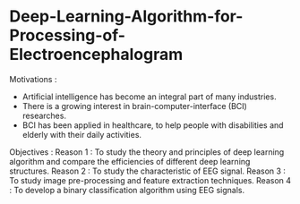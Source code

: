 # Deep-Learning-Algorithm-for-Processing-of-Electroencephalogram
Motivations :
- Artificial intelligence has become an integral part of many industries.
- There is a growing interest in brain-computer-interface (BCI) researches.
- BCI has been applied in healthcare, to help people with disabilities and elderly with their daily activities.

Objectives :
Reason 1 : To study the theory and principles of deep learning algorithm and compare the efficiencies of different deep learning structures.
Reason 2 : To study the characteristic of EEG signal.
Reason 3 : To study image pre-processing and feature extraction techniques.
Reason 4 : To develop a binary classification algorithm using EEG signals.
